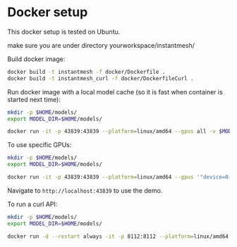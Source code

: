 # Docker setup

This docker setup is tested on Ubuntu.

make sure you are under directory yourworkspace/instantmesh/

Build docker image:

```bash
docker build -t instantmesh -f docker/Dockerfile .
docker build -t instantmesh_curl -f docker/DockerfileCurl .
```

Run docker image with a local model cache (so it is fast when container is started next time):

```bash
mkdir -p $HOME/models/
export MODEL_DIR=$HOME/models/

docker run -it -p 43839:43839 --platform=linux/amd64 --gpus all -v $MODEL_DIR:/workspace/instantmesh/models instantmesh
```

To use specific GPUs:

```bash
mkdir -p $HOME/models/
export MODEL_DIR=$HOME/models/

docker run -it -p 43839:43839 --platform=linux/amd64 --gpus '"device=0,1"' -v $MODEL_DIR:/workspace/instantmesh/models instantmesh
```

Navigate to `http://localhost:43839` to use the demo.

To run a curl API:

```bash
mkdir -p $HOME/models/
export MODEL_DIR=$HOME/models/

docker run -d --restart always -it -p 8112:8112 --platform=linux/amd64 --gpus '"device=0,1"' -v $MODEL_DIR:/workspace/instantmesh/models -e AUTH_TOKEN=your_auth_token -e PORT=8112 instantmesh_curl
```
